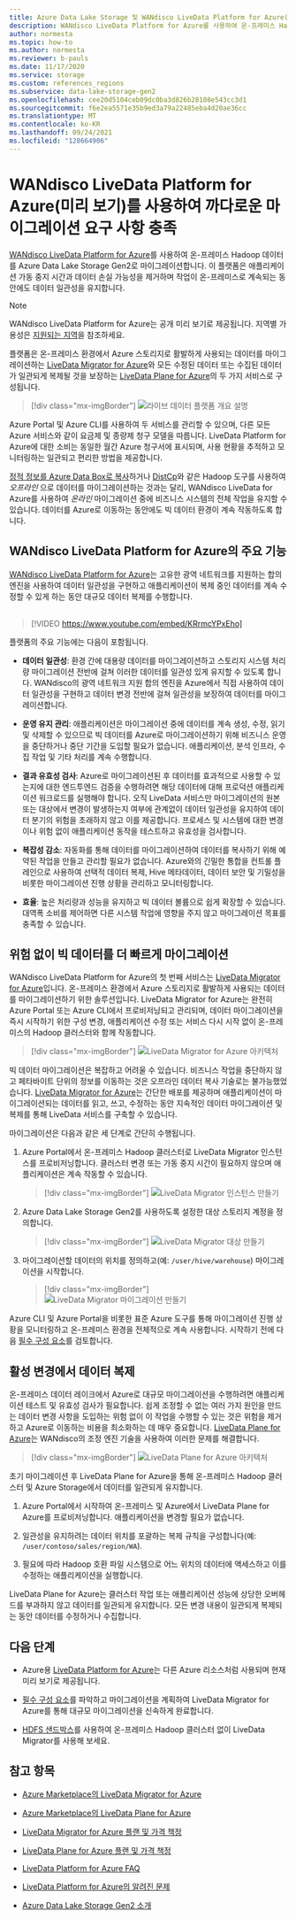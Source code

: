 ```yaml
---
title: Azure Data Lake Storage 및 WANdisco LiveData Platform for Azure(미리 보기)
description: WANdisco LiveData Platform for Azure를 사용하여 온-프레미스 Hadoop 데이터를 Azure Data Lake Storage Gen2로 마이그레이션합니다.
author: normesta
ms.topic: how-to
ms.author: normesta
ms.reviewer: b-pauls
ms.date: 11/17/2020
ms.service: storage
ms.custom: references_regions
ms.subservice: data-lake-storage-gen2
ms.openlocfilehash: cee20d5104ceb09dc0ba3d826b28108e543cc3d1
ms.sourcegitcommit: f6e2ea5571e35b9ed3a79a22485eba4d20ae36cc
ms.translationtype: MT
ms.contentlocale: ko-KR
ms.lasthandoff: 09/24/2021
ms.locfileid: "128664906"
---
```

# <a name="meet-demanding-migration-requirements-with-wandisco-livedata-platform-for-azure-preview"></a>WANdisco LiveData Platform for Azure(미리 보기)를 사용하여 까다로운 마이그레이션 요구 사항 충족

[WANdisco LiveData Platform for Azure](https://docs.wandisco.com/live-data-platform/docs/landing/)를 사용하여 온-프레미스 Hadoop 데이터를 Azure Data Lake Storage Gen2로 마이그레이션합니다. 이 플랫폼은 애플리케이션 가동 중지 시간과 데이터 손실 가능성을 제거하며 작업이 온-프레미스로 계속되는 동안에도 데이터 일관성을 유지합니다.

> [!NOTE]
> WANdisco LiveData Platform for Azure는 공개 미리 보기로 제공됩니다. 지역별 가용성은 [지원되는 지역](https://docs.wandisco.com/live-data-platform/docs/prereq#supported-regions)을 참조하세요.

플랫폼은 온-프레미스 환경에서 Azure 스토리지로 활발하게 사용되는 데이터를 마이그레이션하는 [LiveData Migrator for Azure](https://www.wandisco.com/products/livedata-migrator-for-azure)와 모든 수정된 데이터 또는 수집된 데이터가 일관되게 복제될 것을 보장하는 [LiveData Plane for Azure](https://www.wandisco.com/products/livedata-plane-for-azure)의 두 가지 서비스로 구성됩니다.

> [!div class="mx-imgBorder"]
> ![라이브 데이터 플랫폼 개요 설명](./media/migrate-gen2-wandisco-live-data-platform/live-data-platform-overview.png)

Azure Portal 및 Azure CLI를 사용하여 두 서비스를 관리할 수 있으며, 다른 모든 Azure 서비스와 같이 요금제 및 종량제 청구 모델을 따릅니다. LiveData Platform for Azure에 대한 소비는 동일한 월간 Azure 청구서에 표시되며, 사용 현황을 추적하고 모니터링하는 일관되고 편리한 방법을 제공합니다.

[정적 정보를 Azure Data Box로 복사](./data-lake-storage-migrate-on-premises-hdfs-cluster.md)하거나 [DistCp](https://hadoop.apache.org/docs/current/hadoop-distcp/DistCp.html)와 같은 Hadoop 도구를 사용하여 *오프라인* 으로 데이터를 마이그레이션하는 것과는 달리, WANdisco LiveData for Azure를 사용하여 *온라인* 마이그레이션 중에 비즈니스 시스템의 전체 작업을 유지할 수 있습니다. 데이터를 Azure로 이동하는 동안에도 빅 데이터 환경이 계속 작동하도록 합니다.

## <a name="key-features-of-wandisco-livedata-platform-for-azure"></a>WANdisco LiveData Platform for Azure의 주요 기능

[WANdisco LiveData Platform for Azure](https://docs.wandisco.com/live-data-platform/docs/landing/)는 고유한 광역 네트워크를 지원하는 합의 엔진을 사용하여 데이터 일관성을 구현하고 애플리케이션이 복제 중인 데이터를 계속 수정할 수 있게 하는 동안 대규모 데이터 복제를 수행합니다. <br><br>

> [!VIDEO https://www.youtube.com/embed/KRrmcYPxEho]

플랫폼의 주요 기능에는 다음이 포함됩니다.

- **데이터 일관성**: 환경 간에 대용량 데이터를 마이그레이션하고 스토리지 시스템 처리량 마이그레이션 전반에 걸쳐 이러한 데이터를 일관성 있게 유지할 수 있도록 합니다. WANdisco의 광역 네트워크 지원 합의 엔진을 Azure에서 직접 사용하여 데이터 일관성을 구현하고 데이터 변경 전반에 걸쳐 일관성을 보장하여 데이터를 마이그레이션합니다.

- **운영 유지 관리**: 애플리케이션은 마이그레이션 중에 데이터를 계속 생성, 수정, 읽기 및 삭제할 수 있으므로 빅 데이터를 Azure로 마이그레이션하기 위해 비즈니스 운영을 중단하거나 중단 기간을 도입할 필요가 없습니다. 애플리케이션, 분석 인프라, 수집 작업 및 기타 처리를 계속 수행합니다.

- **결과 유효성 검사**: Azure로 마이그레이션된 후 데이터를 효과적으로 사용할 수 있는지에 대한 엔드투엔드 검증을 수행하려면 해당 데이터에 대해 프로덕션 애플리케이션 워크로드를 실행해야 합니다. 오직 LiveData 서비스만 마이그레이션의 원본 또는 대상에서 변경이 발생하는지 여부에 관계없이 데이터 일관성을 유지하여 데이터 분기의 위험을 초래하지 않고 이를 제공합니다. 프로세스 및 시스템에 대한 변경이나 위험 없이 애플리케이션 동작을 테스트하고 유효성을 검사합니다.

- **복잡성 감소**: 자동화를 통해 데이터를 마이그레이션하여 데이터를 복사하기 위해 예약된 작업을 만들고 관리할 필요가 없습니다. Azure와의 긴밀한 통합을 컨트롤 플레인으로 사용하여 선택적 데이터 복제, Hive 메타데이터, 데이터 보안 및 기밀성을 비롯한 마이그레이션 진행 상황을 관리하고 모니터링합니다.

- **효율**: 높은 처리량과 성능을 유지하고 빅 데이터 볼륨으로 쉽게 확장할 수 있습니다. 대역폭 소비를 제어하면 다른 시스템 작업에 영향을 주지 않고 마이그레이션 목표를 충족할 수 있습니다.

## <a name="migrate-big-data-faster-without-risk"></a>위험 없이 빅 데이터를 더 빠르게 마이그레이션

WANdisco LiveData Platform for Azure의 첫 번째 서비스는 [LiveData Migrator for Azure](https://www.wandisco.com/products/livedata-migrator-for-azure)입니다. 온-프레미스 환경에서 Azure 스토리지로 활발하게 사용되는 데이터를 마이그레이션하기 위한 솔루션입니다. LiveData Migrator for Azure는 완전히 Azure Portal 또는 Azure CLI에서 프로비저닝되고 관리되며, 데이터 마이그레이션을 즉시 시작하기 위한 구성 변경, 애플리케이션 수정 또는 서비스 다시 시작 없이 온-프레미스의 Hadoop 클러스터와 함께 작동합니다.

> [!div class="mx-imgBorder"]
> ![LiveData Migrator for Azure 아키텍처](./media/migrate-gen2-wandisco-live-data-platform/live-data-migrator-architecture.png)

빅 데이터 마이그레이션은 복잡하고 어려울 수 있습니다. 비즈니스 작업을 중단하지 않고 페타바이트 단위의 정보를 이동하는 것은 오프라인 데이터 복사 기술로는 불가능했었습니다. [LiveData Migrator for Azure](https://www.wandisco.com/products/livedata-migrator-for-azure)는 간단한 배포를 제공하며 애플리케이션이 마이그레이션되는 데이터를 읽고, 쓰고, 수정하는 동안 지속적인 데이터 마이그레이션 및 복제를 통해 LiveData 서비스를 구축할 수 있습니다.

마이그레이션은 다음과 같은 세 단계로 간단히 수행됩니다.

1. Azure Portal에서 온-프레미스 Hadoop 클러스터로 LiveData Migrator 인스턴스를 프로비저닝합니다. 클러스터 변경 또는 가동 중지 시간이 필요하지 않으며 애플리케이션은 계속 작동할 수 있습니다.

   > [!div class="mx-imgBorder"]
   > ![LiveData Migrator 인스턴스 만들기](./media/migrate-gen2-wandisco-live-data-platform/create-live-data-migrator.png)

2. Azure Data Lake Storage Gen2를 사용하도록 설정한 대상 스토리지 계정을 정의합니다.

   > [!div class="mx-imgBorder"]
   > ![LiveData Migrator 대상 만들기](./media/migrate-gen2-wandisco-live-data-platform/create-target.png)

3. 마이그레이션할 데이터의 위치를 정의하고(예: `/user/hive/warehouse`) 마이그레이션을 시작합니다.

   > [!div class="mx-imgBorder"]
   > ![LiveData Migrator 마이그레이션 만들기](./media/migrate-gen2-wandisco-live-data-platform/create-migration.png)

Azure CLI 및 Azure Portal을 비롯한 표준 Azure 도구를 통해 마이그레이션 진행 상황을 모니터링하고 온-프레미스 환경을 전체적으로 계속 사용합니다. 시작하기 전에 다음 [필수 구성 요소](https://docs.wandisco.com/live-data-platform/docs/prereq/)를 검토합니다.

## <a name="replicate-data-under-active-change"></a>활성 변경에서 데이터 복제

온-프레미스 데이터 레이크에서 Azure로 대규모 마이그레이션을 수행하려면 애플리케이션 테스트 및 유효성 검사가 필요합니다. 쉽게 조정할 수 없는 여러 가지 원인을 만드는 데이터 변경 사항을 도입하는 위험 없이 이 작업을 수행할 수 있는 것은 위험을 제거하고 Azure로 이동하는 비용을 최소화하는 데 매우 중요합니다. [LiveData Plane for Azure](https://www.wandisco.com/products/livedata-plane-for-azure)는 WANdisco의 조정 엔진 기술을 사용하여 이러한 문제를 해결합니다.

> [!div class="mx-imgBorder"]
> ![LiveData Plane for Azure 아키텍처](./media/migrate-gen2-wandisco-live-data-platform/live-data-plane-architecture.png)

초기 마이그레이션 후 LiveData Plane for Azure을 통해 온-프레미스 Hadoop 클러스터 및 Azure Storage에서 데이터를 일관되게 유지합니다.

1. Azure Portal에서 시작하여 온-프레미스 및 Azure에서 LiveData Plane for Azure를 프로비저닝합니다. 애플리케이션을 변경할 필요가 없습니다.

2. 일관성을 유지하려는 데이터 위치를 포괄하는 복제 규칙을 구성합니다(예: `/user/contoso/sales/region/WA`).

3. 필요에 따라 Hadoop 호환 파일 시스템으로 어느 위치의 데이터에 액세스하고 이를 수정하는 애플리케이션을 실행합니다.

LiveData Plane for Azure는 클러스터 작업 또는 애플리케이션 성능에 상당한 오버헤드를 부과하지 않고 데이터를 일관되게 유지합니다. 모든 변경 내용이 일관되게 복제되는 동안 데이터를 수정하거나 수집합니다.

## <a name="next-steps"></a>다음 단계

- Azure용 [LiveData Platform for Azure](https://docs.wandisco.com/live-data-platform/docs/landing/)는 다른 Azure 리소스처럼 사용되며 현재 미리 보기로 제공됩니다.

- [필수 구성 요소](https://docs.wandisco.com/live-data-platform/docs/prereq/)를 파악하고 마이그레이션을 계획하여 LiveData Migrator for Azure를 통해 대규모 마이그레이션을 신속하게 완료합니다.

- [HDFS 샌드박스](https://docs.wandisco.com/live-data-platform/docs/create-sandbox-intro/)를 사용하여 온-프레미스 Hadoop 클러스터 없이 LiveData Migrator를 사용해 보세요.

## <a name="see-also"></a>참고 항목

- [Azure Marketplace의 LiveData Migrator for Azure](https://azuremarketplace.microsoft.com/marketplace/apps/wandisco.ldm?tab=Overview)

- [Azure Marketplace의 LiveData Plane for Azure](https://azuremarketplace.microsoft.com/marketplace/apps/wandisco.ldp?tab=Overview)

- [LiveData Migrator for Azure 플랜 및 가격 책정](https://azuremarketplace.microsoft.com/marketplace/apps/wandisco.ldm?tab=PlansAndPrice)

- [LiveData Plane for Azure 플랜 및 가격 책정](https://azuremarketplace.microsoft.com/marketplace/apps/wandisco.ldp?tab=PlansAndPrice)

- [LiveData Platform for Azure FAQ](https://docs.wandisco.com/live-data-platform/docs/faq/)

- [LiveData Platform for Azure의 알려진 문제](https://docs.wandisco.com/live-data-platform/docs/known-issues/)

- [Azure Data Lake Storage Gen2 소개](data-lake-storage-introduction.md)
